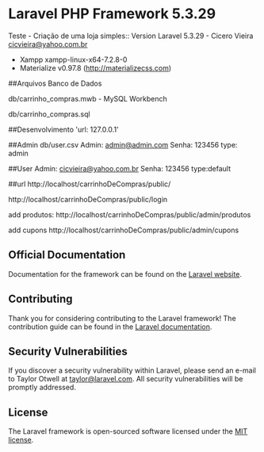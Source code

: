 # Laravel PHP Framework 5.3.29 

Teste - Criação de uma loja simples:: Version Laravel 5.3.29 - Cicero Vieira cicvieira@yahoo.com.br

- Xampp xampp-linux-x64-7.2.8-0
- Materialize v0.97.8 (http://materializecss.com)

##Arquivos Banco de Dados 

db/carrinho_compras.mwb - MySQL Workbench

db/carrinho_compras.sql

##Desenvolvimento 'url: 127.0.0.1'

##Admin db/user.csv
Admin: admin@admin.com
Senha: 123456
type: admin

##User
Admin: cicvieira@yahoo.com.br
Senha: 123456
type:default

##url
http://localhost/carrinhoDeCompras/public/

http://localhost/carrinhoDeCompras/public/login

add produtos:
http://localhost/carrinhoDeCompras/public/admin/produtos

add cupons
http://localhost/carrinhoDeCompras/public/admin/cupons



## Official Documentation

Documentation for the framework can be found on the [Laravel website](http://laravel.com/docs).

## Contributing

Thank you for considering contributing to the Laravel framework! The contribution guide can be found in the [Laravel documentation](http://laravel.com/docs/contributions).

## Security Vulnerabilities

If you discover a security vulnerability within Laravel, please send an e-mail to Taylor Otwell at taylor@laravel.com. All security vulnerabilities will be promptly addressed.

## License

The Laravel framework is open-sourced software licensed under the [MIT license](http://opensource.org/licenses/MIT).
